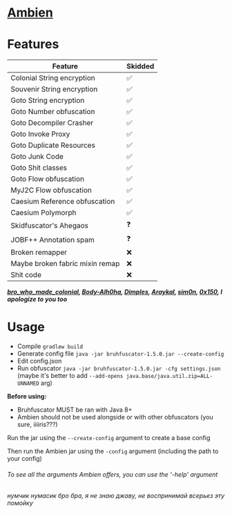 # [Ambien](https://github.com/iiiiiiiris/Ambien)

# Features
| Feature                         | Skidded |
|---------------------------------|---------|
| Colonial String encryption      | ✅       |
| Souvenir String encryption      | ✅       |
| Goto String encryption          | ✅       |
| Goto Number obfuscation         | ✅       |
| Goto Decompiler Crasher         | ✅       |
| Goto Invoke Proxy               | ✅       |
| Goto Duplicate Resources        | ✅       |
| Goto Junk Code                  | ✅       |
| Goto Shit classes               | ✅       |
| Goto Flow obfuscation           | ✅       |
| MyJ2C Flow obfuscation          | ✅       |
| Caesium Reference obfuscation   | ✅       |
| Caesium Polymorph               | ✅       |
| Skidfuscator's Ahegaos          | ❓       |
| JOBF++ Annotation spam          | ❓       |
| Broken remapper                 | ❌       |
| Maybe broken fabric mixin remap | ❌       |
| Shit code                       | ❌       |

**_[bro_who_made_colonial](https://github.com/ColonialBuilders/ColonialObfuscator), [Body-Alh0ha](https://github.com/Body-Alhoha/Souvenir), [Dimples](https://github.com/Dimples1337/goto-java-obfuscator), [Araykal](https://github.com/MyJ2c/Open-MyJ2c), [sim0n](https://github.com/sim0n/Caesium), [0x150](https://github.com/0x3C50), I apologize to you too_**

# Usage
* Compile `gradlew build`
* Generate config file `java -jar bruhfuscator-1.5.0.jar --create-config`
* Edit config.json
* Run obfuscator `java -jar bruhfuscator-1.5.0.jar -cfg settings.json` (maybe it's better to add `--add-opens java.base/java.util.zip=ALL-UNNAMED` arg)

**Before using:**
* Bruhfuscator MUST be ran with Java 8+
* Ambien should not be used alongside or with other obfuscators (you sure, iiiiris???)

Run the jar using the `--create-config` argument to create a base config

Then run the Ambien jar using the `-config` argument (including the path to your config)

###### To see all the arguments Ambien offers, you can use the '-help' argument


###### нумчик нумасик бро бра, я не знаю джаву, не воспринимай всерьез эту помойку